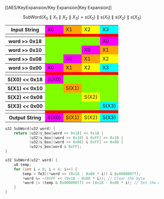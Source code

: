 
[[AES/KeyExpansion/Key Expansion|Key Expansion]]


$$
\text{SubWord}(X_0\parallel X_1\parallel X_2\parallel X_3)=s(X_0)\parallel s(X_1)\parallel s(X_2)\parallel s(X_3)
$$

<div class="centered-content">
    <table style="margin: auto;">
	    <tr>
			<th>Input String</th>
	        <td style="background-color:magenta">X0</td>
	        <td style="background-color:orange">X1</td>
	        <td style="background-color:yellow">X2</td>
	        <td style="background-color:cyan">X3</td>
	    </tr>
	    <tr>
		    <th></th>
	        <td style="background-color:red"></td>
	        <td style="background-color:red"></td>
	        <td style="background-color:red"></td>
	        <td style="background-color:red"></td>
	    </tr>
	    <tr>
			<th>word >> 0x18</th>
	        <td style="background-color:chartreuse"></td>
	        <td style="background-color:chartreuse"></td>
	        <td style="background-color:chartreuse"></td>
	        <td style="background-color:magenta">X0</td>
	    </tr>
	    <tr>
			<th>word >> 0x10</th>
	        <td style="background-color:chartreuse"></td>
	        <td style="background-color:chartreuse"></td>
	        <td style="background-color:magenta">X0</td>
	        <td style="background-color:orange">X1</td>
	    </tr>
	    <tr>
		    <th>word >> 0x08 </th>
	        <td style="background-color:chartreuse"></td>
	        <td style="background-color:magenta">X0</td>
	        <td style="background-color:orange">X1</td>
	        <td style="background-color:yellow">X2</td>
	    </tr>
	    <tr>
		    <th>word >> 0x00</th>
	        <td style="background-color:magenta">X0</td>
	        <td style="background-color:orange">X1</td>
	        <td style="background-color:yellow">X2</td>
	        <td style="background-color:cyan">X3</td>
	    </tr>
		<tr>
		    <th></th>
	        <td style="background-color:red"></td>
	        <td style="background-color:red"></td>
	        <td style="background-color:red"></td>
	        <td style="background-color:red"></td>
	    </tr>
		<tr>
			<th>S(X0) << 0x18</th>
	        <td style="background-color:magenta">S(X0)</td>
	        <td style="background-color:chartreuse"></td>
	        <td style="background-color:chartreuse"></td>
	        <td style="background-color:chartreuse"></td>
	    </tr>
	    <tr>
			<th>S(X1) << 0x10</th>
	        <td style="background-color:chartreuse"></td>
	        <td style="background-color:orange">S(X1)</td>
	        <td style="background-color:chartreuse"></td>
	        <td style="background-color:chartreuse"></td>
	    </tr>
	    <tr>
			<th>S(X2) << 0x08</th>
	        <td style="background-color:chartreuse"></td>
	        <td style="background-color:chartreuse"></td>
	        <td style="background-color:yellow">S(X2)</td>
	        <td style="background-color:chartreuse"></td>
	    </tr>
	    <tr>
			<th>S(X3) << 0x00</th>
	        <td style="background-color:chartreuse"></td>
	        <td style="background-color:chartreuse"></td>
	        <td style="background-color:chartreuse"></td>
	        <td style="background-color:cyan">S(X3)</td>
	    </tr>
	    <tr>
		    <th></th>
	        <td style="background-color:red"></td>
	        <td style="background-color:red"></td>
	        <td style="background-color:red"></td>
	        <td style="background-color:red"></td>
	    </tr>
	    <tr>
			<th>Output String</th>
	        <td style="background-color:magenta">S(X0)</td>
	        <td style="background-color:orange">S(X1)</td>
	        <td style="background-color:yellow">S(X2)</td>
	        <td style="background-color:cyan">S(X3)</td>
	    </tr>
	</table>
</div>


```c
u32 SubWord(u32 word) {
	return (u32)s_box[word >> 0x18] << 0x18 |
		   (u32)s_box[(word >> 0x10) & 0xFF] << 0x10 |
		   (u32)s_box[(word >> 0x08) & 0xFF] << 0x08 |
		   (u32)s_box[word & 0xFF];
}
```

```c
u32 SubWord(u32* word) {
	u8 temp;
	for (int i = 0; i < 4; i++) {
		temp = Te3[(*word >> (0x18 - 0x08 * i)) & 0x000000ff];
		*word &= ~(0xFF << (0x18 - 0x08 * i)); // Clear the byte
		*word |= (temp & 0x000000ff) << (0x18 - 0x08 * i); // Set the new value
	}
}
```

